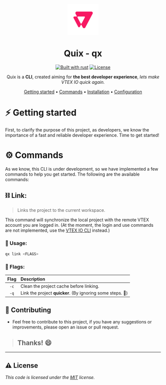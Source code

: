 <div align="center">

<img src="./assets/logo.png" alt="logo" width="100" height="100">

# Quix - qx

[![Built with rust][rust-badge]][rust] [![License][license-badge]][license]

Quix is a **CLI**, created aiming for **the best developer experience**, _lets make VTEX IO quick again._

[Getting started](#getting-started) • [Commands](#commands) • [Installation](#installation) • [Configuration](#configuration)

</div>

# ⚡️ Getting started

First, to clarify the purpose of this project, as developers, we know the importance of a fast and reliable developer experience. Time to get started!

# ⚙️ Commands

As we know, this CLI is under development, so we have implemented a few commands to help you get started. The following are the available commands:

## ⛓️ Link:

> Links the project to the current workspace.

This command will synchronize the local project with the remote VTEX account you are logged in. (At the moment, the login and use commands are not implemented, use the [VTEX IO CLI](toolbelt) instead.)

### 📝 Usage:

```bash
qx link <FLAGS>
```

### 🎏 Flags:

| Flag | Description                                                |
| :--: | :--------------------------------------------------------- |
| `-c` | Clean the project cache before linking.                    |
| `-q` | Link the project **quicker**. (By ignoring some steps. 👀) |

## 🥇 Contributing

- Feel free to contribute to this project, if you have any suggestions or improvements, please open an issue or pull request.

> ## Thanks! 😄

---

## ⚠️ License

_This code is licensed under the [MIT]("https://github.com/RafaelRCamargo/from-reddit-to-shorts/blob/master/LICENSE") license._

[toolbelt]: https://github.com/vtex/toolbelt
[rust-badge]: https://img.shields.io/badge/builtwith-rust-B7410E?style=flat-square
[rust]: https://www.rust-lang.org/pt-BR
[license-badge]: https://img.shields.io/github/license/rafaelrcamargo/quix?color=lightgray&style=flat-square
[license]: https://github.com/rafaelrcamargo/quix/blob/main/LICENSE
[releases]: https://github.com/rafaelrcamargo/quix/releases
